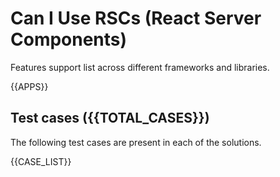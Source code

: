 # Can I Use RSCs (React Server Components)

Features support list across different frameworks and libraries.

{{APPS}}

## Test cases ({{TOTAL_CASES}})

The following test cases are present in each of the solutions.

{{CASE_LIST}}
